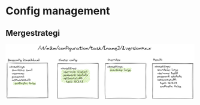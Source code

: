 # Config management

## Mergestrategi
![config-management-merge-strategy](/images/config-management-merge-strategy.png)